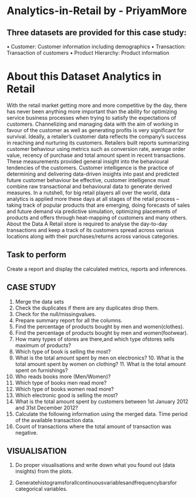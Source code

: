 # Analytics-in-Retail  by - PriyamMore

  ## Three datasets are provided for this case study:
• Customer: Customer information including demographics
• Transaction: Transaction of customers
• Product Hierarchy: Product information


# About this Dataset Analytics in Retail
With the retail market getting more and more competitive by the day, there has never been anything more important than the ability for optimizing service business processes when trying to satisfy the expectations of customers. Channelizing and managing data with the aim of working in favour of the customer as well as generating profits is very significant for survival.
Ideally, a retailer’s customer data reflects the company’s success in reaching and nurturing its customers. Retailers built reports summarizing customer behaviour using metrics such as conversion rate, average order value, recency of purchase and total amount spent in recent transactions. These measurements provided general insight into the behavioural tendencies of the customers.
Customer intelligence is the practice of determining and delivering data-driven insights into past and predicted future customer behaviour be effective, customer intelligence must combine raw transactional and behavioural data to generate derived measures. In a nutshell, for big retail players all over the world, data analytics is applied more these days at all stages of the retail process – taking track of popular products that are emerging, doing forecasts of sales and future demand via predictive simulation, optimizing placements of products and offers through heat-mapping of customers and many others.
About the Data
A Retail store is required to analyse the day-to-day transactions and keep a track of its customers spread across various locations along with their purchases/returns across various categories.
  
## Task to perform
Create a report and display the calculated metrics, reports and inferences.


## CASE STUDY
1. Merge the data sets
2. Check the duplicates if there are any duplicates drop them.
3. Check for the null/missingvalues.
4. Prepare summary report for all the columns.
5. Find the percentage of products bought by men and women(clothes).
6. Find the percentage of products bought by men and women(footwear).
7. How many types of stores are there,and which type ofstores sells maximum of products?
8. Which type of book is selling the most?
9. What is the total amount spent by men on electronics? 10. What is the total amount spent by women on clothing? 11. What is the total amount spent on furnishings?
12. Who reads books more (Men/Women)?
13. Which type of books men read more?
14. Which type of books women read more?
15. Which electronic good is selling the most?
16. What is the total amount spent by customers between 1st January 2012 and 31st December 2012?
17. Calculate the following information using the merged data. Time period of the available transaction data.
18. Count of transactions where the total amount of transaction was negative.


## VISUALISATION
1. Do proper visualisations and write down what you found out (data insights) from the plots.
  
2. Generatehistogramsforallcontinuousvariablesandfrequencybarsfor categorical variables.
